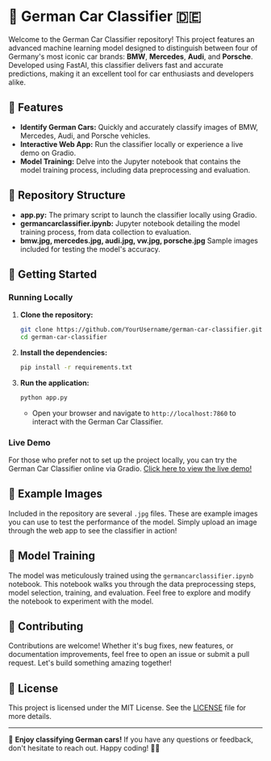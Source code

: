# 🚗 German Car Classifier 🇩🇪

Welcome to the German Car Classifier repository! This project features an advanced machine learning model designed to distinguish between four of Germany's most iconic car brands: **BMW**, **Mercedes**, **Audi**, and **Porsche**. Developed using FastAI, this classifier delivers fast and accurate predictions, making it an excellent tool for car enthusiasts and developers alike.

## 🌟 Features

- **Identify German Cars:** Quickly and accurately classify images of BMW, Mercedes, Audi, and Porsche vehicles.
- **Interactive Web App:** Run the classifier locally or experience a live demo on Gradio.
- **Model Training:** Delve into the Jupyter notebook that contains the model training process, including data preprocessing and evaluation.

## 📂 Repository Structure

- **app.py:** The primary script to launch the classifier locally using Gradio.
- **germancarclassifier.ipynb:** Jupyter notebook detailing the model training process, from data collection to evaluation.
- **bmw.jpg, mercedes.jpg, audi.jpg, vw.jpg, porsche.jpg** Sample images included for testing the model's accuracy.

## 🚀 Getting Started

### Running Locally

1. **Clone the repository:**

    ```bash
    git clone https://github.com/YourUsername/german-car-classifier.git
    cd german-car-classifier
    ```

2. **Install the dependencies:**

    ```bash
    pip install -r requirements.txt
    ```

3. **Run the application:**

    ```bash
    python app.py
    ```

    - Open your browser and navigate to `http://localhost:7860` to interact with the German Car Classifier.

### Live Demo

For those who prefer not to set up the project locally, you can try the German Car Classifier online via Gradio. [Click here to view the live demo!](#)

## 📸 Example Images

Included in the repository are several `.jpg` files. These are example images you can use to test the performance of the model. Simply upload an image through the web app to see the classifier in action!

## 📓 Model Training

The model was meticulously trained using the `germancarclassifier.ipynb` notebook. This notebook walks you through the data preprocessing steps, model selection, training, and evaluation. Feel free to explore and modify the notebook to experiment with the model.

## 🤝 Contributing

Contributions are welcome! Whether it's bug fixes, new features, or documentation improvements, feel free to open an issue or submit a pull request. Let's build something amazing together!

## 📜 License

This project is licensed under the MIT License. See the [LICENSE](LICENSE) file for more details.

---

🎉 **Enjoy classifying German cars!** If you have any questions or feedback, don't hesitate to reach out. Happy coding! 🚗✨
